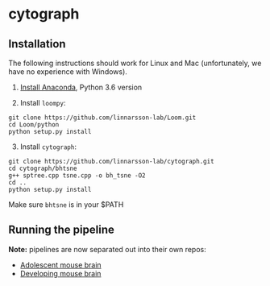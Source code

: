 
# cytograph

## Installation

The following instructions should work for Linux and Mac (unfortunately, we have no 
experience with Windows).

1. [Install Anaconda](https://www.continuum.io/downloads), Python 3.6 version

2. Install `loompy`:

```
git clone https://github.com/linnarsson-lab/Loom.git
cd Loom/python
python setup.py install
```

3. Install `cytograph`:

```
git clone https://github.com/linnarsson-lab/cytograph.git
cd cytograph/bhtsne
g++ sptree.cpp tsne.cpp -o bh_tsne -O2
cd ..
python setup.py install
```

Make sure `bhtsne` is in your $PATH

## Running the pipeline

**Note:** pipelines are now separated out into their own repos:

* [Adolescent mouse brain](https://github.com/linnarsson-lab/adolescent-mouse)
* [Developing mouse brain](https://github.com/linnarsson-lab/development-mouse)

